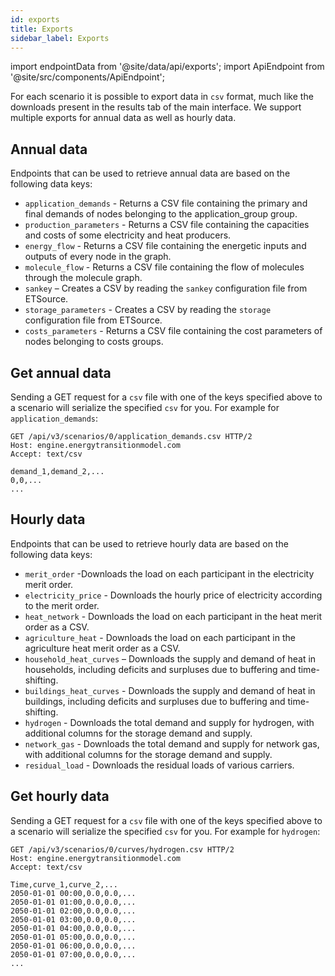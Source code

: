 ```yaml
---
id: exports
title: Exports
sidebar_label: Exports
---
```


import endpointData from '@site/data/api/exports';
import ApiEndpoint from '@site/src/components/ApiEndpoint';

For each scenario it is possible to export data in `csv` format, much like the downloads present in the results tab of the main interface. We support multiple exports for annual data
as well as hourly data.

## Annual data

Endpoints that can be used to retrieve annual data are based on the following data keys:

* `application_demands` - Returns a CSV file containing the primary and final demands of nodes belonging to the application_group group.
* `production_parameters` - Returns a CSV file containing the capacities and costs of some electricity and heat producers.
* `energy_flow` - Returns a CSV file containing the energetic inputs and outputs of every node in the graph.
* `molecule_flow` - Returns a CSV file containing the flow of molecules through the molecule graph.
* `sankey` – Creates a CSV by reading the `sankey` configuration file from ETSource.
* `storage_parameters` - Creates a CSV by reading the `storage` configuration file from ETSource.
* `costs_parameters` - Returns a CSV file containing the cost parameters of nodes belonging to costs groups.


## Get annual data

Sending a GET request for a `csv` file with one of the keys specified above to a scenario will serialize the specified `csv` for you. For example for `application_demands`:

<ApiEndpoint data={endpointData.exports} />

```http title="Example request"
GET /api/v3/scenarios/0/application_demands.csv HTTP/2
Host: engine.energytransitionmodel.com
Accept: text/csv
```

```csv title="Example response"
demand_1,demand_2,...
0,0,...
...
```

## Hourly data

Endpoints that can be used to retrieve hourly data are based on the following data keys:

* `merit_order` -Downloads the load on each participant in the electricity merit order.
* `electricity_price` - Downloads the hourly price of electricity according to the merit order.
* `heat_network` - Downloads the load on each participant in the heat merit order as a CSV.
* `agriculture_heat` - Downloads the load on each participant in the agriculture heat merit order as a CSV.
* `household_heat_curves` – Downloads the supply and demand of heat in households, including deficits and surpluses due to buffering and time-shifting.
* `buildings_heat_curves` - Downloads the supply and demand of heat in buildings, including deficits and surpluses due to buffering and time-shifting.
* `hydrogen` - Downloads the total demand and supply for hydrogen, with additional columns for the storage demand and supply.
* `network_gas` - Downloads the total demand and supply for network gas, with additional columns for the storage demand and supply.
* `residual_load` - Downloads the residual loads of various carriers.


## Get hourly data

Sending a GET request for a `csv` file with one of the keys specified above to a scenario will serialize the specified `csv` for you. For example for `hydrogen`:

<ApiEndpoint data={endpointData.curves} />

```http title="Example request"
GET /api/v3/scenarios/0/curves/hydrogen.csv HTTP/2
Host: engine.energytransitionmodel.com
Accept: text/csv
```

```csv title="Example response"
Time,curve_1,curve_2,...
2050-01-01 00:00,0.0,0.0,...
2050-01-01 01:00,0.0,0.0,...
2050-01-01 02:00,0.0,0.0,...
2050-01-01 03:00,0.0,0.0,...
2050-01-01 04:00,0.0,0.0,...
2050-01-01 05:00,0.0,0.0,...
2050-01-01 06:00,0.0,0.0,...
2050-01-01 07:00,0.0,0.0,...
...
```
